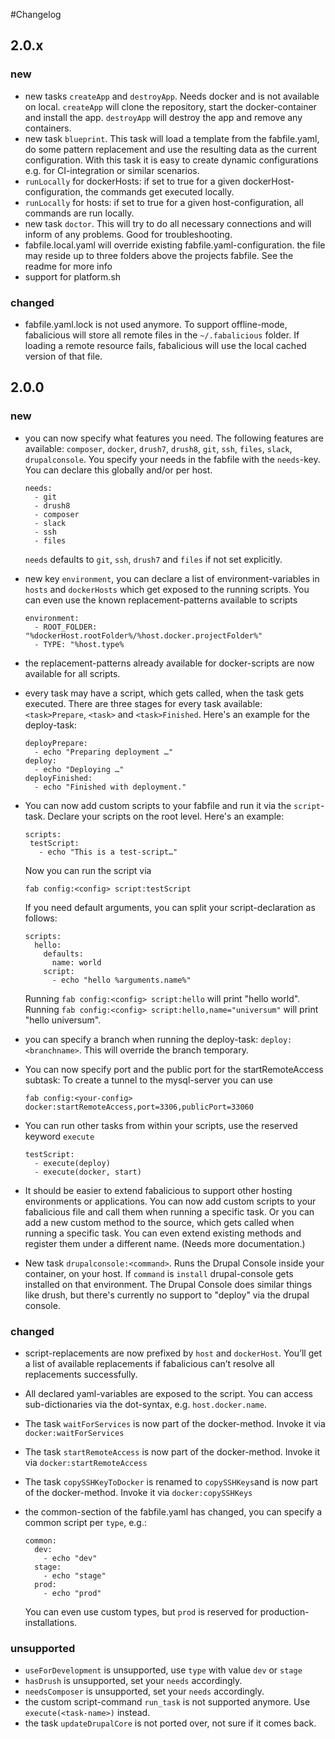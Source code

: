 #Changelog

## 2.0.x

### new
* new tasks `createApp` and `destroyApp`. Needs docker and is not available on local. `createApp` will clone the repository, start the docker-container and install the app. `destroyApp` will destroy the app and remove any containers. 
* new task `blueprint`. This task will load a template from the fabfile.yaml, do some pattern replacement and use the resulting data as the current configuration. With this task it is easy to create dynamic configurations e.g. for CI-integration or similar scenarios.
* `runLocally` for dockerHosts: if set to true for a given dockerHost-configuration, the commands get executed locally.
* `runLocally` for hosts: if set to true for a given host-configuration, all commands are run locally.
* new task `doctor`. This will try to do all necessary connections and will inform of any problems. Good for troubleshooting.
* fabfile.local.yaml will override existing fabfile.yaml-configuration. the file may reside up to three folders above the projects fabfile. See the readme for more info
* support for platform.sh

### changed

* fabfile.yaml.lock is not used anymore. To support offline-mode, fabalicious will store all remote files in the `~/.fabalicious` folder. If loading a remote resource fails, fabalicious will use the local cached version of that file.


## 2.0.0

### new

* you can now specify what features you need. The following features are available: `composer`, `docker`, `drush7`, `drush8`, `git`, `ssh`, `files`, `slack`, `drupalconsole`. You specify your needs in the fabfile with the `needs`-key. You can declare this globally and/or per host.

    ```
    needs:
      - git
      - drush8
      - composer
      - slack
      - ssh
      - files
    ```

    `needs` defaults to `git`, `ssh`, `drush7` and `files` if not set explicitly.

* new key `environment`, you can declare a list of environment-variables in `hosts` and `dockerHosts` which get exposed to the running scripts. You can even use the known replacement-patterns available to scripts

    ```
    environment:
      - ROOT_FOLDER: "%dockerHost.rootFolder%/%host.docker.projectFolder%"
      - TYPE: "%host.type%
    ```


* the replacement-patterns already available for docker-scripts are now available for all scripts.

* every task may have a script, which gets called, when the task gets executed. There are three stages for every task available: `<task>Prepare`, `<task>` and `<task>Finished`. Here's an example for the deploy-task:

    ```
    deployPrepare:
      - echo "Preparing deployment …"
    deploy:
      - echo "Deploying …"
    deployFinished:
      - echo "Finished with deployment."
    ```

* You can now add custom scripts to your fabfile and run it via the `script`-task. Declare your scripts on the root level. Here's an example:

    ```
    scripts:
     testScript:
       - echo "This is a test-script…"
    ```

    Now you can run the script via

    ```
    fab config:<config> script:testScript
    ```

    If you need default arguments, you can split your script-declaration as follows:

    ```
    scripts:
      hello:
        defaults:
          name: world
        script:
          - echo "hello %arguments.name%"
    ```

    Running `fab config:<config> script:hello` will print "hello world". Running `fab config:<config> script:hello,name="universum"` will print "hello universum".


* you can specify a branch when running the deploy-task: `deploy:<branchname>`. This will override the branch temporary.

* You can now specify port and the public port for the startRemoteAccess subtask: To create a tunnel to the mysql-server you can use

    ```
    fab config:<your-config> docker:startRemoteAccess,port=3306,publicPort=33060
    ```
* You can run other tasks from  within your scripts, use the reserved keyword `execute`

    ```
    testScript:
      - execute(deploy)
      - execute(docker, start)
    ```

* It should be easier to extend fabalicious to support other hosting environments or applications. You can now add custom scripts to your fabalicious file and call them when running a specific task. Or you can add a new custom method to the source, which gets called when running a specific task. You can even extend existing methods and register them under a different name. (Needs more documentation.)

* New task `drupalconsole:<command>`. Runs the Drupal Console inside your container, on your host. If `command` is `install` drupal-console gets installed on that environment. The Drupal Console does similar things like drush, but there's currently no support to "deploy" via the drupal console.

### changed

* script-replacements are now prefixed by `host` and `dockerHost`. You’ll get a list of available replacements if fabalicious can’t resolve all replacements successfully.
* All declared yaml-variables are exposed to the script. You can access sub-dictionaries via the dot-syntax, e.g. `host.docker.name`.
* The task `waitForServices` is now part of the docker-method. Invoke it via `docker:waitForServices`
* The task `startRemoteAccess` is now part of the docker-method. Invoke it via `docker:startRemoteAccess`
* The task `copySSHKeyToDocker` is renamed to `copySSHKeys`and is now part of the docker-method. Invoke it via `docker:copySSHKeys`
* the common-section of the fabfile.yaml has changed, you can specify a common script per `type`, e.g.:

    ```
    common:
      dev:
        - echo "dev"
      stage:
        - echo "stage"
      prod:
        - echo "prod"
    ```

    You can even use custom types, but `prod` is reserved for production-installations.



### unsupported

* `useForDevelopment` is unsupported, use `type` with value `dev` or `stage`
* `hasDrush` is unsupported, set your `needs` accordingly.
* `needsComposer` is unsupported, set your `needs` accordingly.
* the custom script-command `run_task` is not supported anymore. Use `execute(<task-name>)` instead.
* the task `updateDrupalCore` is not ported over, not sure if it comes back.


